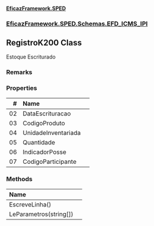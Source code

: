 #### [EficazFramework.SPED](EficazFrameworkSPED.md 'EficazFramework SPED')
### [EficazFramework.SPED.Schemas.EFD_ICMS_IPI](EficazFramework.SPED.Schemas.EFD_ICMS_IPI.md 'EficazFramework.SPED.Schemas.EFD_ICMS_IPI')

## RegistroK200 Class

Estoque Escriturado

### Remarks
### Properties

| # | Name | |
| ---: | :--- | :--- |
| 02 | DataEscrituracao |  |
| 03 | CodigoProduto |  |
| 04 | UnidadeInventariada |  |
| 05 | Quantidade |  |
| 06 | IndicadorPosse |  |
| 07 | CodigoParticipante |  |
### Methods

| Name | |
| :--- | :--- |
| EscreveLinha() |  |
| LeParametros(string[]) |  |
